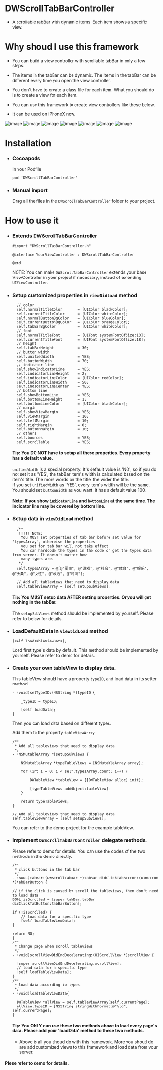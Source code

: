 # DWScrollTabBarController

- A scrollable tabBar with dynamic items. Each item shows a specific view.

# Why shoud I use this framework
- You can build a view controller with scrollable tabBar in only a few steps.<br>
- The items in the tabBar can be dynamic. The items in the tabBar can be different every time you open the view controller. <br>
- You don't have to create a class file for each item. What you should do is to create a view for each item.<br>

- You can use this framework to create view controllers like these below.

- It can be used on iPhoneX now.

![image](https://github.com/iwufan/Resources/blob/master/Images/DWScrollTabBarController/example1.gif)
![image](https://github.com/iwufan/Resources/blob/master/Images/DWScrollTabBarController/example2.gif)
![image](https://github.com/iwufan/Resources/blob/master/Images/DWScrollTabBarController/example3.gif)
![image](https://github.com/iwufan/Resources/blob/master/Images/DWScrollTabBarController/example4.gif)
![image](https://github.com/iwufan/Resources/blob/master/Images/DWScrollTabBarController/example5.gif)
![image](https://github.com/iwufan/Resources/blob/master/Images/DWScrollTabBarController/example6.gif)
![image](https://github.com/iwufan/Resources/blob/master/Images/DWScrollTabBarController/example7.gif)

# Installation
- ### Cocoapods

  In your Podfile
  
  `pod 'DWScrollTabBarController'`
  
- ### Manual import<br>

  Drag all the files in the `DWScrollTabBarController` folder to your project.

# How to use it
- ### Extends DWScrollTabBarController <br>
  ```
  #import "DWScrollTabBarController.h"

  @interface YourViewController : DWScrollTabBarController

  @end
  ```
  NOTE: You can make `DWScrollTabBarController` extends your base ViewController in your project if necessary, instead of extending `UIViewController`.
  
- ### Setup customized properties in `viewDidLoad` method
  ```
    // color
    self.normalTitleColor       = [UIColor blackColor];
    self.currentTitleColor      = [UIColor whiteColor];
    self.normalButtonBgColor    = [UIColor blueColor];
    self.currentButtonBgColor   = [UIColor orangeColor];
    self.tabBarBgColor          = [UIColor whiteColor];
    // font
    self.normalTitleFont        = [UIFont systemFontOfSize:13];
    self.currentTitleFont       = [UIFont systemFontOfSize:18];
    // height
    self.tabBarHeight           = 30;
    // button width
    self.unifiedWidth           = YES;
    self.buttonWidth            = 70;
    // indicator line
    self.showIndicatorLine      = YES;
    self.indicatorLineHeight    = 2;
    self.indicatorLineColor     = [UIColor redColor];
    self.indicatorLineWidth     = 50;
    self.indicatorLineCenter    = YES;
    // bottom line
    self.showBottomLine         = YES;
    self.bottomLineHeight       = 1;
    self.bottomLineColor        = [UIColor blackColor];
    // margin
    self.showViewMargin         = YES;
    self.viewMargin             = 10;
    self.leftMargin             = 10;
    self.rightMargin            = 0;
    self.buttonMargin           = 10;
    // others
    self.bounces                = YES;
    self.scrollable             = YES;
  ```
  #### Tip: You DO NOT have to setup all these properties. Every property has a default value.
    `unifiedWidth` is a special property. It's default value is 'NO', so if you do not set it as 'YES', the tabBar item's width is calculated based on the item's title. The more words on the title, the wider the title.<br>
  If you set `unifiedWidth` as 'YES', every item's width will be the same. You should set `buttonWidth` as you want, it has a default value 100. 
  #### Note: If you show `indicatorLine` and `bottomLine` at the same time. The indicator line may be covered by bottom line.
- ### Setup data in `viewDidLoad` method
  ```
    /**
     !!!!! NOTE:
      You MUST set properties of tab bar before set value for 'typesArray', otherwise the properties
      you set for tab bar will not take effect.
      You can hardcode the types in the code or get the types data from server. It doesn't matter how
      many types are.
     */
    self.typesArray = @[@"军事", @"游戏", @"社会", @"体育", @"娱乐", @"头条", @"女性", @"政治", @"时尚"];
    
    // Add all tableviews that need to display data
    self.tableViewArray = [self setupSubViews];
  ```
  #### Tip: You MUST setup data AFTER setting properties. Or you will get nothing in the tabBar.
  The `setupSubViews` method should be implemented by yourself. Please refer to below for details.
- ### LoadDefaultData in `viewDidLoad` method
  ```
  [self loadTableViewData];
  ```
  Load first type's data by default.
  This method should be implemented by yourself. Please refer to demo for details.
- ### Create your own tableView to display data.
  This tableView should have a property `typeID`, and load data in its setter method.
  ```
  - (void)setTypeID:(NSString *)typeID {
    
      _typeID = typeID;

      [self loadData];
  }
  ```
  Then you can load data based on different types.
 
  Add them to the property `tableViewArray`
  ```
  /**
   * Add all tableviews that need to display data
   */
  - (NSMutableArray *)setupSubViews {

      NSMutableArray *typeTableViews = [NSMutableArray array];

      for (int i = 0; i < self.typesArray.count; i++) {

          DWTableView *tableView = [[DWTableView alloc] init];

          [typeTableViews addObject:tableView];
      }

      return typeTableViews;
  }
  ```
  ```
  // Add all tableviews that need to display data
  self.tableViewArray = [self setupSubViews];
  ```
  You can refer to the demo project for the example tableView.
  
- ### Implement `DWScrollTabBarController` delegate methods. 
    Please refer to demo for details. You can use the codes of the two methods in the demo directly.
    ```
    /**
     * click buttons in the tab bar
     */
    - (BOOL)tabBar:(DWScrollTabBar *)tabBar didClickTabButton:(UIButton *)tabBarButton {
    
    // if the click is caused by scroll the tableviews, then don't need to load data
    BOOL isScrolled = [super tabBar:tabBar didClickTabButton:tabBarButton];
    
    if (!isScrolled) {
        // load data for a specific type
        [self loadTableViewData];
    }
    
    return NO;
    }
    /**
     * Change page when scroll tableviews
     */
    - (void)scrollViewDidEndDecelerating:(UIScrollView *)scrollView {
    
      [super scrollViewDidEndDecelerating:scrollView];
      // load data for a specific type
      [self loadTableViewData];
    }
    /**
     * load data according to types
     */
    - (void)loadTableViewData{
    
      DWTableView *allView = self.tableViewArray[self.currentPage];
      allView.typeID = [NSString stringWithFormat:@"%ld", self.currentPage];
    }
    ```
  #### Tip: You ONLY can use these two methods above to load every page's data. Please add your 'loadData' method to these two methods.
  - Above is all you shoud do with this framework. More you shoud do are add customized views to this framework and load data from your server. <br>
#### Plese refer to demo for details.
